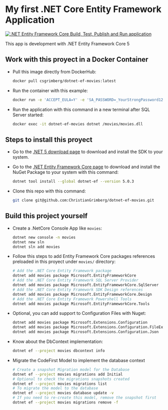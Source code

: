 # My first .NET Core Entity Framework Application

[![.NET Entity Framework Core Build, Test, Publish and Run application](https://github.com/ChristianGrimberg/dotnet-ef-movies/actions/workflows/dotnet-ef-core-actions.yml/badge.svg?branch=main)](https://github.com/ChristianGrimberg/dotnet-ef-movies/actions/workflows/dotnet-ef-core-actions.yml)

This app is development with .NET Entity Framework Core 5

## Work with this proyect in a Docker Container

* Pull this image directly from DockerHub:
    ```bash
    docker pull csgrimberg/dotnet-ef-movies:latest
    ```

* Run the container with this example:
    ```bash
    docker run -e 'ACCEPT_EULA=Y' -e 'SA_PASSWORD=_YourStrongPassword1234' -e 'MSSQL_PID=Express' -p 0.0.0.0:1433:1433 -e 'TIMEOUT=60' --name dotnet-ef-movies csgrimberg/dotnet-ef-movies:latest
    ```

* Run the application with this command in a new terminal after SQL Server started:
    ```bash
    docker exec -it dotnet-ef-movies dotnet /movies/movies.dll
    ```

## Steps to install this proyect

* Go to the [.NET 5 download page](http://aka.ms/dotnet-download) to download and install the SDK to your system.
* Go to the [.NET Entity Framework Core page](https://www.nuget.org/packages/dotnet-ef) to download and install the NuGet Package to your system with this command:
    ```bash
    dotnet tool install --global dotnet-ef --version 5.0.3
    ```

* Clone this repo with this command:
    ```bash
    git clone git@github.com:ChristianGrimberg/dotnet-ef-movies.git
    ```

## Build this project yourself

* Create a .NetCore Console App like `movies`:
    ```bash
    dotnet new console -n movies
    dotnet new sln
    dotnet sln add movies
    ```

* Follow this steps to add Entity Framework Core packages references preloaded in this proyect under `movies/` directory:
    ```bash
    # Add the .NET Core Entity Framework package
    dotnet add movies package Microsoft.EntityFrameworkCore
    # Add the .NET Core Entity Framework SQL Server Provider
    dotnet add movies package Microsoft.EntityFrameworkCore.SqlServer
    # Add the .NET Core Entity Framework SDK Design references
    dotnet add movies package Microsoft.EntityFrameworkCore.Design
    # Add the .NET Core Entity Framework Powershell Tools
    dotnet add movies package Microsoft.EntityFrameworkCore.Tools
    ```

* Optional, you can add support to Configuration Files with Nuget:
    ```bash
    dotnet add movies package Microsoft.Extensions.Configuration
    dotnet add movies package Microsoft.Extensions.Configuration.FileExtensions
    dotnet add movies package Microsoft.Extensions.Configuration.Json
    ```

* Know about the DbContext implementation:
    ```bash
    dotnet ef --project movies dbcontext info
    ```

* Migrate the CodeFirst Model to implement the database context
    ```bash
    # Create a snapshot Migration model for the Database
    dotnet ef --project movies migrations add Initial
    # Optional to check the migrations snapshots created
    dotnet ef --project movies migrations list
    # To migrate the model to the database
    dotnet ef --project movies database update -v
    # If you need to re-create this model, remove the snapshot first
    dotnet ef --project movies migrations remove -f
    ```
